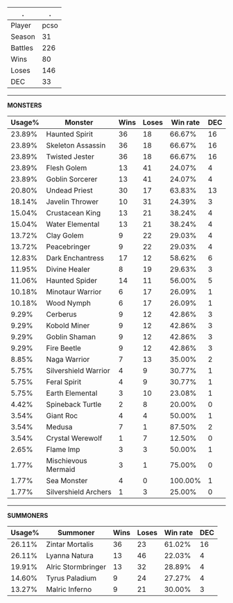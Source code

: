 .|.
|-|-
Player|pcso
Season|31
Battles|226
Wins|80
Loses|146
DEC|33

---
**MONSTERS**

Usage%|Monster|Wins|Loses|Win rate|DEC|
-|-|-|-|-|-|
23.89%|Haunted Spirit|36|18|66.67%|16|
23.89%|Skeleton Assassin|36|18|66.67%|16|
23.89%|Twisted Jester|36|18|66.67%|16|
23.89%|Flesh Golem|13|41|24.07%|4|
23.89%|Goblin Sorcerer|13|41|24.07%|4|
20.80%|Undead Priest|30|17|63.83%|13|
18.14%|Javelin Thrower|10|31|24.39%|3|
15.04%|Crustacean King|13|21|38.24%|4|
15.04%|Water Elemental|13|21|38.24%|4|
13.72%|Clay Golem|9|22|29.03%|4|
13.72%|Peacebringer|9|22|29.03%|4|
12.83%|Dark Enchantress|17|12|58.62%|6|
11.95%|Divine Healer|8|19|29.63%|3|
11.06%|Haunted Spider|14|11|56.00%|5|
10.18%|Minotaur Warrior|6|17|26.09%|1|
10.18%|Wood Nymph|6|17|26.09%|1|
9.29%|Cerberus|9|12|42.86%|3|
9.29%|Kobold Miner|9|12|42.86%|3|
9.29%|Goblin Shaman|9|12|42.86%|3|
9.29%|Fire Beetle|9|12|42.86%|3|
8.85%|Naga Warrior|7|13|35.00%|2|
5.75%|Silvershield Warrior|4|9|30.77%|1|
5.75%|Feral Spirit|4|9|30.77%|1|
5.75%|Earth Elemental|3|10|23.08%|1|
4.42%|Spineback Turtle|2|8|20.00%|0|
3.54%|Giant Roc|4|4|50.00%|1|
3.54%|Medusa|7|1|87.50%|2|
3.54%|Crystal Werewolf|1|7|12.50%|0|
2.65%|Flame Imp|3|3|50.00%|1|
1.77%|Mischievous Mermaid|3|1|75.00%|0|
1.77%|Sea Monster|4|0|100.00%|1|
1.77%|Silvershield Archers|1|3|25.00%|0|

---
**SUMMONERS**

Usage%|Summoner|Wins|Loses|Win rate|DEC|
-|-|-|-|-|-|
26.11%|Zintar Mortalis|36|23|61.02%|16|
26.11%|Lyanna Natura|13|46|22.03%|4|
19.91%|Alric Stormbringer|13|32|28.89%|4|
14.60%|Tyrus Paladium|9|24|27.27%|4|
13.27%|Malric Inferno|9|21|30.00%|3|
